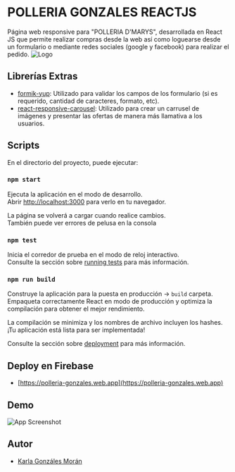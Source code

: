 
# POLLERIA GONZALES REACTJS

Página web responsive para "POLLERIA D'MARYS", desarrollada en React JS que permite 
realizar compras desde la web así como loguearse desde un formulario o mediante redes sociales
(google y facebook) para realizar el pedido.
![Logo](https://polleria-gonzales.web.app/static/media/logo.77fc4d375ccd3edfea08.png)

## Librerías Extras

 - [formik-yup](https://www.npmjs.com/package/formik-yup): Utilizado para validar los campos de los formulario (si es requerido, cantidad de caracteres, formato, etc).
 - [react-responsive-carousel](https://www.npmjs.com/package/react-responsive-carousel): Utilizado para crear un carrusel de imágenes y presentar las ofertas de manera más llamativa a los usuarios.

## Scripts

En el directorio del proyecto, puede ejecutar:

### `npm start`

Ejecuta la aplicación en el modo de desarrollo.\
Abrir [http://localhost:3000](http://localhost:3000) para verlo en tu navegador.

La página se volverá a cargar cuando realice cambios.\
También puede ver errores de pelusa en la consola

### `npm test`

Inicia el corredor de prueba en el modo de reloj interactivo.\
Consulte la sección sobre [running tests](https://facebook.github.io/create-react-app/docs/running-tests) para más información.

### `npm run build`

Construye la aplicación para la puesta en producción -> `build` carpeta.\
Empaqueta correctamente React en modo de producción y optimiza la compilación para obtener el mejor rendimiento.

La compilación se minimiza y los nombres de archivo incluyen los hashes.\
¡Tu aplicación está lista para ser implementada!

Consulte la sección sobre [deployment](https://facebook.github.io/create-react-app/docs/deployment) para más información.

## Deploy en Firebase

- [https://polleria-gonzales.web.app](https://polleria-gonzales.web.app)

## Demo
![App Screenshot](https://educacion30.b-cdn.net/wp-content/uploads/2019/06/homer.gif)

## Autor

- [Karla Gonzáles Morán](https://www.linkedin.com/in/karla-gonz%C3%A1les-mor%C3%A1n-76ba81188/)

